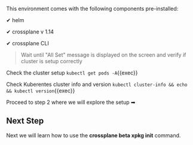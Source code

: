 This environment comes with the following components pre-installed:

✔ helm

✔ crossplane v 1.14

✔ crossplane CLI

> Wait until "All Set" message is displayed on the screen and verify if cluster is setup correctly

Check the cluster setup `kubectl get pods -A`{{exec}}

Check Kuberentes cluster info and version `kubectl cluster-info && echo && kubectl version`{{exec}}

Proceed to step 2 where we will explore the setup ➡

## Next Step

Next we will learn how to use the **crossplane beta xpkg init** command.
